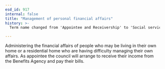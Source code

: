 ```yaml
---
esd_id: 917
internal: false
title: "Management of personal financial affairs"
history: >-
  Term name changed from 'Appointee and Receivership' to 'Social services - management of personal financial affairs' in version 3.00. Name changed to 'Management of personal financial affairs' in version 4.00.

---
```


Administering the financial affairs of people who may be living in their own home or a residential home who are having difficulty managing their own affairs.  As appointee the council will arrange to receive their income from the Benefits Agency and pay their bills.

